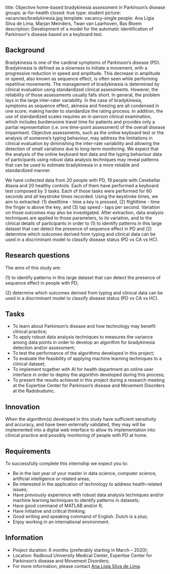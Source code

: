title: Objective home-based bradykinesia assessment in Parkinson’s disease
groups: ai-for-health
closed: true
type: student
picture: vacancies/bradykinesia.jpg
template: vacancy-single
people: Ana Ligia Silva de Lima, Marjan Meinders, Twan van Laarhoven, Bas Bloem
description: Development of a model for the automatic identification of Parkinson's disease based on a keyboard test.

## Background
Bradykinesia is one of the cardinal symptoms of Parkinson’s disease (PD). Bradykinesia is defined as a slowness to initiate a movement, with a progressive reduction in speed and amplitude. This decrease in amplitude or speed, also known as sequence effect, is often seen while performing repetitive movements. The management of bradykinesia is determined by clinical evaluation using standardized clinical assessments. However, the reliability of those assessments usually falls short. In general, the problem lays in the large inter-rater variability. In the case of bradykinesia, symptoms as sequence effect, akinesia and freezing are all condensed in one score; making harder to standardize the rating process. In addition, the use of standardized scales requires an in-person clinical examination, which includes burdensome travel time for patients and provides only a partial representation (i.e. one time-point assessment) of the overall disease impairment.
Objective assessments, such as the online keyboard test or the analysis of someone’s typing behaviour, may address the limitations in clinical evaluation by diminishing the inter-rate variability and allowing the detection of small variations due to long-term monitoring. We expect that the analysis of the online keyboard test data and the typing behaviour data of participants using robust data analysis techniques may reveal patterns that can be used to estimate bradykinesia in a more reliable and standardized manner.

We have collected data from 20 people with PD, 19 people with Cerebellar Ataxia and 20 healthy controls. Each of them have performed a keyboard test composed by 3 tasks. Each of those tasks were performed for 60 seconds and all keystroke times recorded. Using the keystroke times, we aim to extracted: (1) dwelltime - time a key is pressed, (2) flighttime - time the finger is above the key, and (3) tap speed - taps per second. Variation on those outcomes may also be investigated. After extraction, data analysis techniques are applied to those parameters, to its variation, and to the clinical details of participants in order to (1) to identify patterns in this large dataset that can detect the presence of sequence effect in PD and (2) determine which outcomes derived from typing and clinical data can be used in a discriminant model to classify disease status (PD vs CA vs HC).


## Research questions
The aims of this study are: 

(1)	to identify patterns in this large dataset that can detect the presence of sequence effect in people with PD;

(2)	determine which outcomes derived from typing and clinical data can be used in a discriminant model to classify disease status (PD vs CA vs HC).

## Tasks
- To learn about Parkinson’s disease and how technology may benefit clinical practice;
-	To apply robust data analysis techniques to measures the variance among data points in order to develop an algorithm for bradykinesia detection and/or assessment; 
-	To test the performance of the algorithms developed in this project;
-	To evaluate the feasibility of applying machine learning techniques to a clinical dataset; 
-	To implement together with AI for health department an online user interface in order to deploy the algorithm developed during this process;
-	To present the results achieved in this project during a research meeting at the Expertise Center for Parkinson’s disease and Movement Disorders at the Radobudumc.

## Innovation
When the algorithm(s) developed in this study have sufficient sensitivity and accuracy, and have been externally validated, they may will be implemented into a digital web interface to allow its implementation into clinical practice and possibly monitoring of people with PD at home.

## Requirements
To successfully complete this internship we expect you to: 
- Be in the last year of your master in data science, computer science, artificial intelligence or related areas;
- Be interested in the application of technology to address health-related issues;
- Have previously experience with robust data analysis techniques and/or machine learning techniques to identify patterns in datasets;
- Have good command of MATLAB and/or R; 
- Have initiative and critical thinking;
- Good writing and speaking command of English. Dutch is a plus;
- Enjoy working in an international environment.

## Information
-	Project duration: 6 months (preferably starting in March – 2020);
-	Location: Radboud University Medical Center, Expertise Center for Parkinson’s disease and Movement Disorders; 
-	For more information, please contact [Ana Lígia Silva de Lima](mailto:ana.silvadelima@radboudumc.nl).
